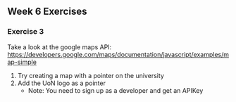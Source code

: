 ## Week 6 Exercises

### Exercise 3
Take a look at the google maps API: https://developers.google.com/maps/documentation/javascript/examples/map-simple
1. Try creating a map with a pointer on the university
2. Add the UoN logo as a pointer
	* Note: You need to sign up as a developer and get an APIKey
